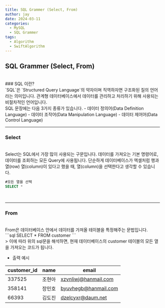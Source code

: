 ```yaml
---
title: SQL Grammer (Select, From)
author: jay
date: 2024-03-11
categories:
  - MySQL
  - SQL Grammer
tags:
  - Algorithm
  - SwiftAlgorithm
---
```

## SQL Grammer (Select, From)
<Br>
### SQL 이란?
<Br>
`SQL`은 `Structured Query Language`의 약자이며 직역하자면 구조화된 질의 언어 라는 의미입니다. 관계형 데이터베이스에서 데이터를 관리하고 처리하기 위해 사용되는 비절차적인 언어입니다.
<Br>
SQL 문장에는 다음 3가지 종류가 있습니다.
- 데이터 정의어(Data Definition Language)
- 데이터 조작어(Data Manipulation Language)
- 데이터 제어어(Data Control Language)

---
### Select
<Br>
Select는 SQL에서 가장 많이 사용되는 구문입니다. 데이터를 가져오는 기본 명령어로, 데이터를 조회하는 모든 Query에 사용됩니다. 단순하게 데이터베이스가 엑셀처럼 행과 열(row) 열(column)이 있다고 했을 때, 열(column)을 선택한다고 생각할 수 있습니다.

```sql
#모든 열을 선택
SELECT * 
```
<Br>

---
### From
<Br>
From은 데이터베이스 안에서 데이터를 가져올 테이블을 특정해주는 문법입니다. 
<Br>
```sql
SELECT * FROM customer
```
<Br>
> 이에 따라 위의 sql문을 해석하면, 현재 데이터베이스의 customer 테이블의 모든 열을 가져오는 코드가 됩니다.

- 출력 예시

| customer_id | name | email                |
| ----------- | ---- | -------------------- |
| 337525      | 조현아  | xzvnliwj@hanmail.com |
| 358141      | 장민호  | byuvhegb@hanmail.com |
| 66393       | 김도진  | dzelcyxr@daum.net    |


